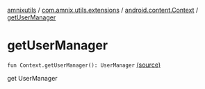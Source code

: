 [amnixutils](../../index.md) / [com.amnix.utils.extensions](../index.md) / [android.content.Context](index.md) / [getUserManager](./get-user-manager.md)

# getUserManager

`fun Context.getUserManager(): UserManager` [(source)](https://github.com/AmniX/amnixUtils/tree/master/amnixutils/src/main/java/com/amnix/utils/extensions/ContextExtension.kt#L481)

get UserManager

